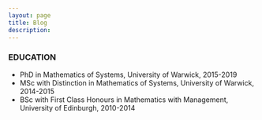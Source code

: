 ```yaml
---
layout: page
title: Blog
description: 
---
```


### EDUCATION 
- PhD in Mathematics of Systems, University of Warwick, 2015-2019
- MSc with Distinction in Mathematics of Systems, University of Warwick, 2014-2015
- BSc with First Class Honours in Mathematics with Management, University of Edinburgh, 2010-2014
